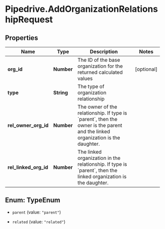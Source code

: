 # Pipedrive.AddOrganizationRelationshipRequest

## Properties

Name | Type | Description | Notes
------------ | ------------- | ------------- | -------------
**org_id** | **Number** | The ID of the base organization for the returned calculated values | [optional] 
**type** | **String** | The type of organization relationship | 
**rel_owner_org_id** | **Number** | The owner of the relationship. If type is &#x60;parent&#x60;, then the owner is the parent and the linked organization is the daughter. | 
**rel_linked_org_id** | **Number** | The linked organization in the relationship. If type is &#x60;parent&#x60;, then the linked organization is the daughter. | 



## Enum: TypeEnum


* `parent` (value: `"parent"`)

* `related` (value: `"related"`)




